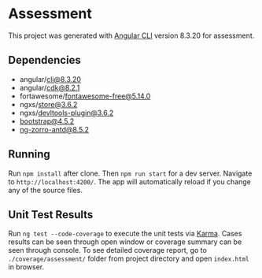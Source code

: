 # Assessment

This project was generated with [Angular CLI](https://github.com/angular/angular-cli) version 8.3.20 for assessment.

## Dependencies
- angular/cli@8.3.20
- angular/cdk@8.2.1
- fortawesome/fontawesome-free@5.14.0
- ngxs/store@3.6.2
- ngxs/devltools-plugin@3.6.2
- bootstrap@4.5.2
- ng-zorro-antd@8.5.2

## Running

Run `npm install` after clone. Then `npm run start` for a dev server. Navigate to `http://localhost:4200/`. The app will automatically reload if you change any of the source files.

## Unit Test Results

Run `ng test --code-coverage` to execute the unit tests via [Karma](https://karma-runner.github.io). Cases results can be seen through open window or coverage summary can be seen through console. To see detailed coverage report,
go to `./coverage/assessment/` folder from project directory and open `index.html` in browser.
